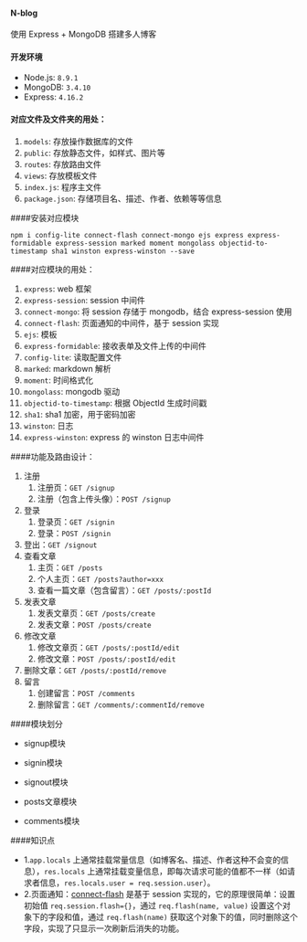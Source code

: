 

#### N-blog

使用 Express + MongoDB 搭建多人博客

#### 开发环境

- Node.js: `8.9.1`
- MongoDB: `3.4.10`
- Express: `4.16.2`

#### 对应文件及文件夹的用处：

1. `models`: 存放操作数据库的文件
2. `public`: 存放静态文件，如样式、图片等
3. `routes`: 存放路由文件
4. `views`: 存放模板文件
5. `index.js`: 程序主文件
6. `package.json`: 存储项目名、描述、作者、依赖等等信息



####安装对应模块

```
npm i config-lite connect-flash connect-mongo ejs express express-formidable express-session marked moment mongolass objectid-to-timestamp sha1 winston express-winston --save
```

####对应模块的用处：

1. `express`: web 框架
2. `express-session`: session 中间件
3. `connect-mongo`: 将 session 存储于 mongodb，结合 express-session 使用
4. `connect-flash`: 页面通知的中间件，基于 session 实现
5. `ejs`: 模板
6. `express-formidable`: 接收表单及文件上传的中间件
7. `config-lite`: 读取配置文件
8. `marked`: markdown 解析
9. `moment`: 时间格式化
10. `mongolass`: mongodb 驱动
11. `objectid-to-timestamp`: 根据 ObjectId 生成时间戳
12. `sha1`: sha1 加密，用于密码加密
13. `winston`: 日志
14. `express-winston`: express 的 winston 日志中间件


####功能及路由设计：

1. 注册
   1. 注册页：`GET /signup`
   2. 注册（包含上传头像）：`POST /signup`
2. 登录
   1. 登录页：`GET /signin`
   2. 登录：`POST /signin`
3. 登出：`GET /signout`
4. 查看文章
   1. 主页：`GET /posts`
   2. 个人主页：`GET /posts?author=xxx`
   3. 查看一篇文章（包含留言）：`GET /posts/:postId`
5. 发表文章
   1. 发表文章页：`GET /posts/create`
   2. 发表文章：`POST /posts/create`
6. 修改文章
   1. 修改文章页：`GET /posts/:postId/edit`
   2. 修改文章：`POST /posts/:postId/edit`
7. 删除文章：`GET /posts/:postId/remove`
8. 留言
   1. 创建留言：`POST /comments`
   2. 删除留言：`GET /comments/:commentId/remove`

####模块划分
- signup模块

- signin模块

- signout模块

- posts文章模块

- comments模块

####知识点
- 1.`app.locals` 上通常挂载常量信息（如博客名、描述、作者这种不会变的信息），`res.locals` 上通常挂载变量信息，即每次请求可能的值都不一样（如请求者信息，`res.locals.user = req.session.user`）。
- 2.页面通知：[connect-flash](https://www.npmjs.com/package/connect-flash) 是基于 session 实现的，它的原理很简单：设置初始值 `req.session.flash={}`，通过 `req.flash(name, value)` 设置这个对象下的字段和值，通过 `req.flash(name)` 获取这个对象下的值，同时删除这个字段，实现了只显示一次刷新后消失的功能。


